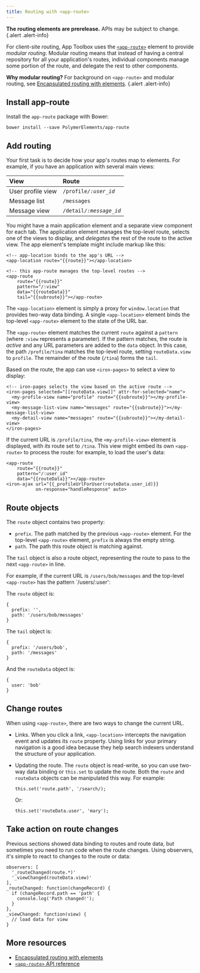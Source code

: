 ```yaml
---
title: Routing with <app-route>
---
```


<!-- toc -->

**The routing elements are prerelease.** APIs may be subject to change.
{.alert .alert-info}

For client-site routing, App Toolbox uses the
[`<app-route>`](https://elements.polymer-project.org/elements/app-route) element to provide
_modular routing_. Modular routing means that instead of having a central repository for all your
application's routes, individual components manage some portion of the route, and delegate the rest
to other components.

**Why modular routing?** For background on `<app-route>` and modular routing, see
[Encapsulated routing with elements](/1.0/articles/routing).
{.alert .alert-info}

## Install app-route

Install the `app-route` package with Bower:

    bower install --save PolymerElements/app-route

## Add routing

Your first task is to decide how your app's routes map to elements. For example, if you have an
application with several main views:

| View | Route |
| :--- | :---- |
| User profile view | <code>/profile/<var>:user_id</var></code> |
| Message list | <code>/messages</code> |
| Message view | <code>/detail/<var>:message_id</var></code> |

You might have a main application element and a separate view component for each tab. The application
element manages the top-level route, selects one of the views to display, and _delegates_ the rest
of the route to the active view. The app element's template might include markup like this:

```
<!-- app-location binds to the app's URL -->
<app-location route="{{route}}"></app-location>

<!-- this app-route manages the top-level routes -->
<app-route
    route="{{route}}"
    pattern="/:view"
    data="{{routeData}}"
    tail="{{subroute}}"></app-route>
```

The `<app-location>` element is simply a proxy for `window.location` that provides two-way data
binding. A single `<app-location>` element binds the top-level `<app-route>` element to the state of
the URL bar.

The `<app-route>` element matches the current `route` against a `pattern` (where `:view` represents
a parameter). If the pattern matches, the route is _active_ and any URL parameters are added to the
`data` object. In this case, the path `/profile/tina` matches the top-level route, setting
`routeData.view` to `profile`. The remainder of the route (`/tina`) forms the `tail`.

Based on the route, the app can use `<iron-pages>` to select a view to display:

```
<!-- iron-pages selects the view based on the active route -->
<iron-pages selected="[[routeData.view]]" attr-for-selected="name">
  <my-profile-view name="profile" route="{{subroute}}"></my-profile-view>
  <my-message-list-view name="messages" route="{{subroute}}"></my-message-list-view>
  <my-detail-view name="messages" route="{{subroute}}"></my-detail-view>
</iron-pages>
```

If the current URL is `/profile/tina`, the `<my-profile-view>` element is displayed, with _its_
route set to `/tina`. This view might embed its own `<app-route>` to process the route: for example,
to load the user's data:

```
<app-route
    route="{{route}}"
    pattern="/:user_id"
    data="{{routeData}}"></app-route>
<iron-ajax url="{{_profileUrlForUser(routeData.user_id)}}
           on-response="handleResponse" auto>
```


## Route objects

The `route` object contains two property:

-   `prefix`. The path matched by the previous `<app-route>` element. For the
    top-level `<app-route>` element, `prefix` is always the empty string.
-   `path`. The path this route object is matching against.

The `tail` object is also a route object, representing the route to pass to the
next `<app-route>` in line.

For example, if the current URL is `/users/bob/messages` and the top-level
`<app-route>` has the pattern `/users/:user':

The `route` object is:

    {
      prefix: '',
      path: '/users/bob/messages'
    }

The `tail` object is:

    {
      prefix: '/users/bob',
      path: '/messages'
    }

And the `routeData` object is:

    {
      user: 'bob'
    }

## Change routes

When using `<app-route>`, there are two ways to change the current URL.

-   Links. When you click a link, `<app-location>` intercepts the navigation
    event and updates its `route` property. Using links for your primary
    navigation is a good idea because they help search indexers understand the
    structure of your application.

-   Updating the route. The `route` object is read-write, so you can use
    two-way data binding or `this.set` to update the route. Both the `route`
    and `routeData` objects can be manipulated this way. For example:

    `this.set('route.path', '/search/);`

    Or:

    `this.set('routeData.user', 'mary');`

## Take action on route changes

Previous sections showed data binding to routes and route data, but sometimes you need to run code
when the route changes. Using observers, it's simple to react to changes to the route or data:

```
observers: [
  '_routeChanged(route.*)'
  '_viewChanged(routeData.view)'
],
_routeChanged: function(changeRecord) {
  if (changeRecord.path == 'path' {
    console.log('Path changed!');
  }
},
_viewChanged: function(view) {
  // load data for view
}
```

## More resources

-   [Encapsulated routing with elements](/1.0/blog/routing)
-   [`<app-route>`
    API reference](https://elements.polymer-project.org/elements/app-route)
